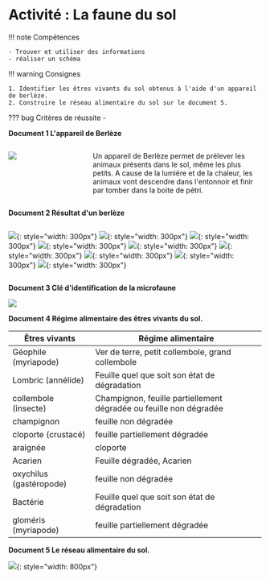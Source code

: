 # Activité : La faune du sol

!!! note Compétences

    - Trouver et utiliser des informations 
    - réaliser un schéma

!!! warning Consignes

    1. Identifier les êtres vivants du sol obtenus à l'aide d'un appareil de berlèze.
    2. Construire le réseau alimentaire du sol sur le document 5.

    
??? bug Critères de réussite
    - 


**Document 1 L'appareil de Berlèze**

<div markdown style="display:flex; flex-direction:row";>
<div markdown style="display:flex; flex: 1 1 0;flex-direction:row";>

![](pictures/appareilBerleze.png)
</div>

<div markdown style="display:flex; flex: 2 1 0;flex-direction:column";>

Un appareil de Berlèze permet de prélever les animaux présents dans le sol, même les plus petits. A cause de la lumière et de la chaleur, les animaux vont descendre dans l'entonnoir et finir par tomber dans la boite de pétri.
</div>
</div>

**Document 2 Résultat d'un berlèze**

<div markdown style="display:flex; flex-wrap: wrap;">

![](pictures/collemboles.png){: style="width: 300px"}
![](pictures/acariens2.png){: style="width: 300px"}
![](pictures/nematodes.png){: style="width: 300px"}
![](pictures/verTerre.png){: style="width: 300px"}
![](pictures/pseudoscorpion.png){: style="width: 300px"}
![](pictures/cloporte.png){: style="width: 300px"}
![](pictures/glomeris.jpg){: style="width: 300px"}
![](pictures/geophile.jpg){: style="width: 300px"}
![](pictures/oxychilus.jpg){: style="width: 300px"}

</div>

**Document 3 Clé d'identification de la microfaune**

![](pictures/cle_determin.jpg)




**Document 4 Régime alimentaire des êtres vivants du sol.**

|  Êtres vivants |  Régime alimentaire |
|---------|------------------------------|
|  Géophile (myriapode) |  Ver de terre, petit collembole, grand collembole      |
|  Lombric (annélide) |  Feuille quel que soit son état de dégradation |
|  collembole (insecte) |  Champignon, feuille partiellement dégradée ou feuille non dégradée |
|  champignon |   feuille non dégradée |
|  cloporte (crustacé)  |  feuille partiellement dégradée |
|  araignée  |  cloporte |
|  Acarien   |  Feuille dégradée, Acarien |
|  oxychilus (gastéropode) |  feuille non dégradée |
|  Bactérie  |  Feuille quel que soit son état de dégradation |
|  gloméris (myriapode)  |  feuille partiellement dégradée |





**Document 5 Le réseau alimentaire du sol.**

![](pictures/reseauAlimSol.png){: style="width: 800px"}
